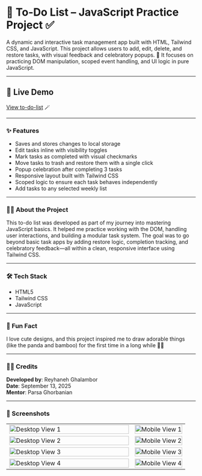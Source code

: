 # 🐼 To-Do List – JavaScript Practice Project ✅
A dynamic and interactive task management app built with HTML, Tailwind CSS, and JavaScript. This project allows users to add, edit, delete, and restore tasks, with visual feedback and celebratory popups. 🐼 It focuses on practicing DOM manipulation, scoped event handling, and UI logic in pure JavaScript.

---

## 🔗 Live Demo

[View to-do-list](https://sage-moxie-59bd35.netlify.app/) 🪄

---

### ✨ Features 

- Saves and stores changes to local storage
- Edit tasks inline with visibility toggles  
- Mark tasks as completed with visual checkmarks  
- Move tasks to trash and restore them with a single click  
- Popup celebration after completing 3 tasks  
- Responsive layout built with Tailwind CSS  
- Scoped logic to ensure each task behaves independently
- Add tasks to any selected weekly list  

---

### 👩‍💻 About the Project  
This to-do list was developed as part of my journey into mastering JavaScript basics. It helped me practice working with the DOM, handling user interactions, and building a modular task system. The goal was to go beyond basic task apps by adding restore logic, completion tracking, and celebratory feedback—all within a clean, responsive interface using Tailwind CSS.

---

### 🛠️ Tech Stack  
- HTML5  
- Tailwind CSS  
- JavaScript  

---

### 👾 Fun Fact  
I love cute designs, and this project inspired me to draw adorable things (like the panda and bamboo) for the first time in a long while 🥹🐼

---

### 🧑‍🎨 Credits  
**Developed by**: Reyhaneh Ghalambor  
**Date**: September 13, 2025  
**Mentor**: Parsa Ghorbanian

---

### 📸 Screenshots
<table>
  <tr>
    <td width="70%" valign="top">
      <img src="https://github.com/user-attachments/assets/desktop1.png" alt="Desktop View 1" width="100%" />
    </td>
    <td width="30%" valign="top">
      <img src="https://github.com/user-attachments/assets/mobile1.png" alt="Mobile View 1" width="100%" />
    </td>
  </tr>
  <tr>
    <td width="70%" valign="top">
      <img src="https://github.com/user-attachments/assets/desktop2.png" alt="Desktop View 2" width="100%" />
    </td>
    <td width="30%" valign="top">
      <img src="https://github.com/user-attachments/assets/mobile2.png" alt="Mobile View 2" width="100%" />
    </td>
  </tr>
  <tr>
    <td width="70%" valign="top">
      <img src="https://github.com/user-attachments/assets/desktop3.png" alt="Desktop View 3" width="100%" />
    </td>
    <td width="30%" valign="top">
      <img src="https://github.com/user-attachments/assets/mobile3.png" alt="Mobile View 3" width="100%" />
    </td>
  </tr>
  <tr>
    <td width="70%" valign="top">
      <img src="https://github.com/user-attachments/assets/desktop4.png" alt="Desktop View 4" width="100%" />
    </td>
    <td width="30%" valign="top">
      <img src="https://github.com/user-attachments/assets/mobile4.png" alt="Mobile View 4" width="100%" />
    </td>
  </tr>
</table>
